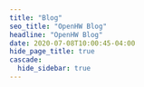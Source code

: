 ```yaml
---
title: "Blog"
seo_title: "OpenHW Blog"
headline: "OpenHW Blog"
date: 2020-07-08T10:00:45-04:00
hide_page_title: true
cascade:
  hide_sidebar: true
---
```


